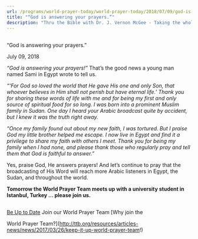 ```yaml
---
url: /programs/world-prayer-today/world-prayer-today/2018/07/09/god-is-answering-your-prayers-
title: "“God is answering your prayers.”"
description: "Thru the Bible with Dr. J. Vernon McGee - Taking the whole Word to the whole world"
---
```







## 
 “God is answering your prayers.”


July 09, 2018




*“God is answering your prayers!”* That’s the good news a young man named Sami in Egypt wrote to tell us.


*“‘For God so loved the world that He gave His one and only Son, that whoever believes in Him shall not perish but have eternal life.’ Thank you for sharing these words of life with me and for being my first and only source of spiritual food for so long. I was born into a prominent Muslim family in Sudan. One day I heard your Arabic broadcast quite by accident, but I knew it was the truth right away.* 


*“Once my family found out about my new faith, I was tortured. But I praise God my little brother helped me escape. I now live in Egypt and find it a privilege to share my faith with others I meet. Thank you for being my family when I had none, and please thank those who regularly pray and tell them that God is faithful to answer.”*


Yes, praise God, He answers prayers! And let’s continue to pray that the broadcasting of His Word will reach more Arabic listeners in Egypt, the Sudan, and throughout the world. 


**Tomorrow the World Prayer Team meets up with a university student in Istanbul, Turkey … please join us.** 







## 




[Be Up to Date](http://feeds.feedburner.com/WorldPrayerToday "World Prayer Today RSS Feed")
Join our World Prayer Team
[Why join the  

World Prayer Team?](http://ttb.org/resources/articles-news/news/2017/03/26/keep-it-up-world-prayer-team!)




